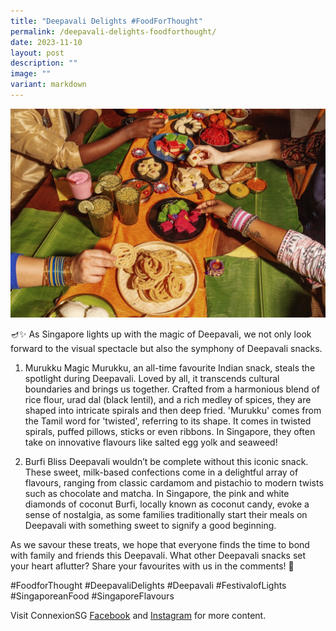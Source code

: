 ```yaml
---
title: "Deepavali Delights #FoodForThought"
permalink: /deepavali-delights-foodforthought/
date: 2023-11-10
layout: post
description: ""
image: ""
variant: markdown
---
```

![](/images/connexionsg/2023/Deepavali_Delights.jpg)

🪔✨ As Singapore lights up with the magic of Deepavali, we not only look forward to the visual spectacle but also the symphony of Deepavali snacks.

1. Murukku Magic
Murukku, an all-time favourite Indian snack, steals the spotlight during Deepavali. Loved by all, it transcends cultural boundaries and brings us together. Crafted from a harmonious blend of rice flour, urad dal (black lentil), and a rich medley of spices, they are shaped into intricate spirals and then deep fried. 'Murukku' comes from the Tamil word for 'twisted', referring to its shape. It comes in twisted spirals, puffed pillows, sticks or even ribbons. In Singapore, they often take on innovative flavours like salted egg yolk and seaweed!

2. Burfi Bliss
Deepavali wouldn’t be complete without this iconic snack. These sweet, milk-based confections come in a delightful array of flavours, ranging from classic cardamom and pistachio to modern twists such as chocolate and matcha. In Singapore, the pink and white diamonds of coconut Burfi, locally known as coconut candy, evoke a sense of nostalgia, as some families traditionally start their meals on Deepavali with something sweet to signify a good beginning.

As we savour these treats, we hope that everyone finds the time to bond with family and friends this Deepavali. What other Deepavali snacks set your heart aflutter? Share your favourites with us in the comments! 🍬

#FoodforThought #DeepavaliDelights #Deepavali #FestivalofLights #SingaporeanFood #SingaporeFlavours

Visit ConnexionSG [Facebook](https://www.facebook.com/ConnexionSG) and [Instagram](https://www.instagram.com/connexionsg/) for more content.
